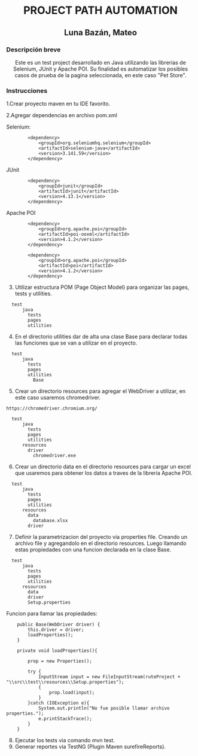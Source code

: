 <h1 align="center">PROJECT PATH AUTOMATION</h1>

<h2 align="center">Luna Bazán, Mateo</h2>

<h3> Descripción breve </h3>

<p align="center"> Este es un test project desarrollado en Java utilizando las librerias de Selenium, JUnit y Apache POI. Su finalidad es automatizar los posibles casos de prueba de la pagina seleccionada, en este caso "Pet Store".</p>

<h3> Instrucciones </h3>

1.Crear proyecto maven en tu IDE favorito.

2.Agregar dependencias en archivo pom.xml

Selenium:

```shell
        <dependency>
            <groupId>org.seleniumhq.selenium</groupId>
            <artifactId>selenium-java</artifactId>
            <version>3.141.59</version>
        </dependency>
```

JUnit

```shell
        <dependency>
            <groupId>junit</groupId>
            <artifactId>junit</artifactId>
            <version>4.13.1</version>
        </dependency>
```

Apache POI

```shell
        <dependency>
            <groupId>org.apache.poi</groupId>
            <artifactId>poi-ooxml</artifactId>
            <version>4.1.2</version>
        </dependency>
```

```shell
        <dependency>
            <groupId>org.apache.poi</groupId>
            <artifactId>poi</artifactId>
            <version>4.1.2</version>
        </dependency>
```

3. Utilizar estructura POM (Page Object Model) para organizar las pages, tests y utilities.

```shell
  test
      java
        tests
        pages
        utilities  
```

4. En el directorio utilities dar de alta una clase Base para declarar todas las funciones que se van a utilizar en el proyecto.

```shell
  test
      java
        tests
        pages
        utilities
          Base
```
5. Crear un directorio resources para agregar el WebDriver a utilizar, en este caso usaremos chromedriver.

```shell
https://chromedriver.chromium.org/
```

```shell
  test
      java
        tests
        pages
        utilities  
      resources
        driver
          chromedriver.exe
```
6. Crear un directorio data en el directorio resources para cargar un excel que usaremos para obtener los datos a traves de la libreria Apache POI.

```shell
  test
      java
        tests
        pages
        utilities  
      resources
        data
          database.xlsx
        driver 
```
7. Definir la parametrizacion del proyecto via properties file. Creando un archivo file y agregandolo en el directorio resources. Luego llamando estas propiedades con una funcion declarada en la clase Base.

```shell
  test
      java
        tests
        pages
        utilities  
      resources
        data
        driver
        Setup.properties
```
Funcion para llamar las propiedades:

```shell
    public Base(WebDriver driver) {
        this.driver = driver;
        loadProperties();
    }

    private void loadProperties(){

        prop = new Properties();

        try {
            InputStream input = new FileInputStream(ruteProject + "\\src\\test\\resources\\Setup.properties");
            {
                prop.load(input);
            }
        }catch (IOException e){
            System.out.println("No fue posible llamar archivo properties.");
            e.printStackTrace();
        }
    }
```
8. Ejecutar los tests via comando mvn test.
9. Generar reportes via TestNG (Plugin Maven surefireReports).
